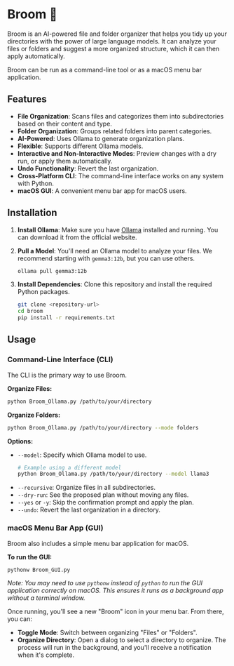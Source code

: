 # Broom 🧹

Broom is an AI-powered file and folder organizer that helps you tidy up your directories with the power of large language models. It can analyze your files or folders and suggest a more organized structure, which it can then apply automatically.

Broom can be run as a command-line tool or as a macOS menu bar application.

## Features

- **File Organization**: Scans files and categorizes them into subdirectories based on their content and type.
- **Folder Organization**: Groups related folders into parent categories.
- **AI-Powered**: Uses Ollama to generate organization plans.
- **Flexible**: Supports different Ollama models.
- **Interactive and Non-Interactive Modes**: Preview changes with a dry run, or apply them automatically.
- **Undo Functionality**: Revert the last organization.
- **Cross-Platform CLI**: The command-line interface works on any system with Python.
- **macOS GUI**: A convenient menu bar app for macOS users.

## Installation

1.  **Install Ollama**: Make sure you have [Ollama](https://ollama.ai/) installed and running. You can download it from the official website.

2.  **Pull a Model**: You'll need an Ollama model to analyze your files. We recommend starting with `gemma3:12b`, but you can use others.

    ```bash
    ollama pull gemma3:12b
    ```

3.  **Install Dependencies**: Clone this repository and install the required Python packages.

    ```bash
    git clone <repository-url>
    cd broom
    pip install -r requirements.txt
    ```

## Usage

### Command-Line Interface (CLI)

The CLI is the primary way to use Broom.

**Organize Files:**

```bash
python Broom_Ollama.py /path/to/your/directory
```

**Organize Folders:**

```bash
python Broom_Ollama.py /path/to/your/directory --mode folders
```

**Options:**

-   `--model`: Specify which Ollama model to use.
    ```bash
    # Example using a different model
    python Broom_Ollama.py /path/to/your/directory --model llama3
    ```
-   `--recursive`: Organize files in all subdirectories.
-   `--dry-run`: See the proposed plan without moving any files.
-   `--yes` or `-y`: Skip the confirmation prompt and apply the plan.
-   `--undo`: Revert the last organization in a directory.

### macOS Menu Bar App (GUI)

Broom also includes a simple menu bar application for macOS.

**To run the GUI:**

```bash
pythonw Broom_GUI.py
```

*Note: You may need to use `pythonw` instead of `python` to run the GUI application correctly on macOS. This ensures it runs as a background app without a terminal window.*

Once running, you'll see a new "Broom" icon in your menu bar. From there, you can:
-   **Toggle Mode**: Switch between organizing "Files" or "Folders".
-   **Organize Directory**: Open a dialog to select a directory to organize. The process will run in the background, and you'll receive a notification when it's complete.